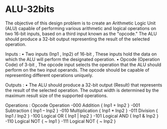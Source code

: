 # ALU-32bits
The objective of this design problem is to create an Arithmetic Logic Unit (ALU) capable of  performing various arithmetic and logical operations on two 16-bit inputs, based on a third input  known as the "opcode." The ALU should produce a 32-bit output representing the result of the  selected operation.

Inputs :
• Two inputs (Inp1 , Inp2) of 16-bit , These inputs hold the data on which the ALU will 
perform the designated operation.
• Opcode (Operation Code) of 3-bit , The opcode input selects the operation that the ALU 
should perform on the two input operands. The opcode should be capable of representing 
different operations uniquely.

Outputs :
• The ALU should produce a 32-bit output (Result) that represents the result of the selected 
operation. The output width is determined by the maximum result size of the supported 
operations.

Operations :
Opcode Operation
-000 Addition { Inp1 + Inp2 } 
-001 Subtraction { Inp1 – Inp2 }
-010 Multiplication { Inp1 * Inp2 }
-011 Division { Inp1 / Inp2 }
-100 Logical OR { Inp1 | Inp2 }
-101 Logical AND { Inp1 & Inp2 }
-110 Logical NOT { ~ Inp1 }
-111 Logical NOT { ~ Inp2 }
